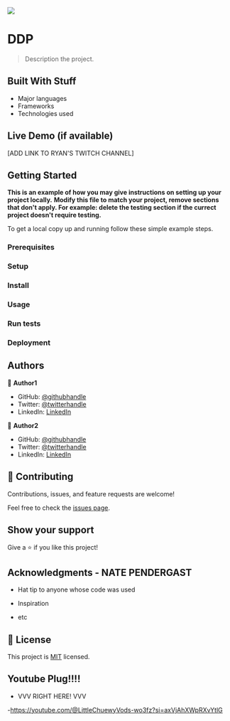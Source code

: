 ![](https://img.shields.io/badge/Microverse-blueviolet)

# DDP

> Description the project.


## Built With Stuff

- Major languages
- Frameworks
- Technologies used

## Live Demo (if available)

[ADD LINK TO RYAN'S TWITCH CHANNEL]


## Getting Started

**This is an example of how you may give instructions on setting up your project locally.**
**Modify this file to match your project, remove sections that don't apply. For example: delete the testing section if the currect project doesn't require testing.**


To get a local copy up and running follow these simple example steps.

### Prerequisites

### Setup

### Install

### Usage

### Run tests

### Deployment



## Authors

👤 **Author1**

- GitHub: [@githubhandle](https://github.com/githubhandle)
- Twitter: [@twitterhandle](https://twitter.com/twitterhandle)
- LinkedIn: [LinkedIn](https://linkedin.com/in/linkedinhandle)

👤 **Author2**

- GitHub: [@githubhandle](https://github.com/githubhandle)
- Twitter: [@twitterhandle](https://twitter.com/twitterhandle)
- LinkedIn: [LinkedIn](https://linkedin.com/in/linkedinhandle)

## 🤝 Contributing

Contributions, issues, and feature requests are welcome!

Feel free to check the [issues page](../../issues/).

## Show your support

Give a ⭐️ if you like this project!

## Acknowledgments - NATE PENDERGAST

- Hat tip to anyone whose code was used

- Inspiration
- etc

## 📝 License

This project is [MIT](./MIT.md) licensed.


## Youtube Plug!!!!

- VVV RIGHT HERE! VVV

-https://youtube.com/@LittleChuewyVods-wo3fz?si=axVjAhXWpRXvYtlG
